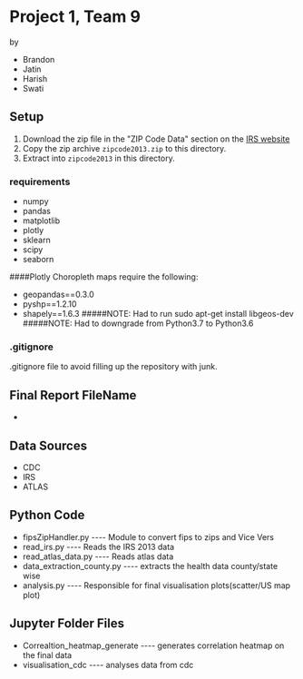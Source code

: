 # Project 1, Team 9
by 
* Brandon
* Jatin
* Harish
* Swati


## Setup
1. Download the zip file in the "ZIP Code Data" section on the [IRS website](https://www.irs.gov/statistics/soi-tax-stats-individual-income-tax-statistics-2013-zip-code-data-soi)
2. Copy the zip archive `zipcode2013.zip` to this directory.
3. Extract into `zipcode2013` in this directory.

### requirements
* numpy
* pandas
* matplotlib
* plotly
* sklearn
* scipy
* seaborn

####Plotly Choropleth maps require the following:
* geopandas==0.3.0
* pyshp==1.2.10
* shapely==1.6.3
 #####NOTE: Had to run sudo apt-get install libgeos-dev
 #####NOTE: Had to downgrade from Python3.7 to Python3.6


### .gitignore
.gitignore file to avoid filling up the repository with junk.

## Final Report FileName
 * 

## Data Sources
 * CDC
 * IRS
 * ATLAS

## Python Code
 * fipsZipHandler.py  ---- Module to convert fips to zips and Vice Vers
 * read_irs.py        ---- Reads the IRS 2013 data
 * read_atlas_data.py ---- Reads atlas data 
 * data_extraction_county.py ---- extracts the health data county/state wise
 * analysis.py        ---- Responsible for final visualisation plots(scatter/US map plot)

 ## Jupyter Folder Files
 * Correaltion_heatmap_generate ---- generates correlation heatmap on the final data
 * visualisation_cdc            ---- analyses data from cdc


